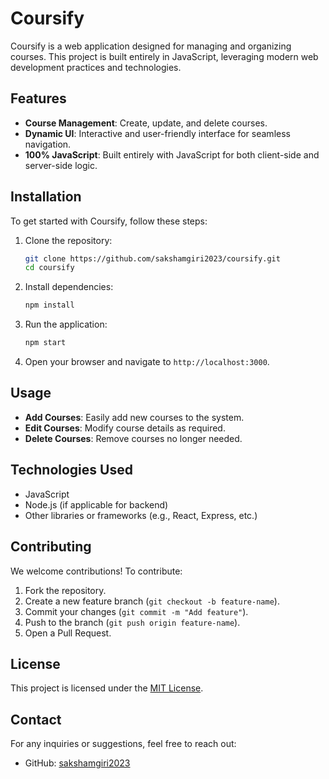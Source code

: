 # Coursify

Coursify is a web application designed for managing and organizing courses. This project is built entirely in JavaScript, leveraging modern web development practices and technologies.

## Features

- **Course Management**: Create, update, and delete courses.
- **Dynamic UI**: Interactive and user-friendly interface for seamless navigation.
- **100% JavaScript**: Built entirely with JavaScript for both client-side and server-side logic.

## Installation

To get started with Coursify, follow these steps:

1. Clone the repository:
   ```bash
   git clone https://github.com/sakshamgiri2023/coursify.git
   cd coursify
   ```

2. Install dependencies:
   ```bash
   npm install
   ```

3. Run the application:
   ```bash
   npm start
   ```

4. Open your browser and navigate to `http://localhost:3000`.

## Usage

- **Add Courses**: Easily add new courses to the system.
- **Edit Courses**: Modify course details as required.
- **Delete Courses**: Remove courses no longer needed.

## Technologies Used

- JavaScript
- Node.js (if applicable for backend)
- Other libraries or frameworks (e.g., React, Express, etc.)

## Contributing

We welcome contributions! To contribute:

1. Fork the repository.
2. Create a new feature branch (`git checkout -b feature-name`).
3. Commit your changes (`git commit -m "Add feature"`).
4. Push to the branch (`git push origin feature-name`).
5. Open a Pull Request.

## License

This project is licensed under the [MIT License](LICENSE).

## Contact

For any inquiries or suggestions, feel free to reach out:

- GitHub: [sakshamgiri2023](https://github.com/sakshamgiri2023)
